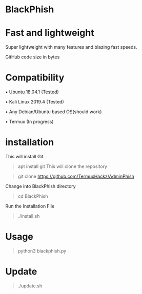 # BlackPhish
# Fast and lightweight

Super lightweight with many features and blazing fast speeds.

GitHub code size in bytes

# Compatibility

• Ubuntu 18.04.1 (Tested)

• Kali Linux 2019.4 (Tested)

• Any Debian/Ubuntu based OS(should work)

• Termux (In progress)
# installation

This will install Git

>  apt install git
This will clone the repository

> git clone https://github.com/TermuxHackz/AdminPhish

Change into BlackPhish directory

> cd BlackPhish

Run the Installation File

> ./install.sh

# Usage

> python3 blackphish.py

# Update

> ./update.sh
